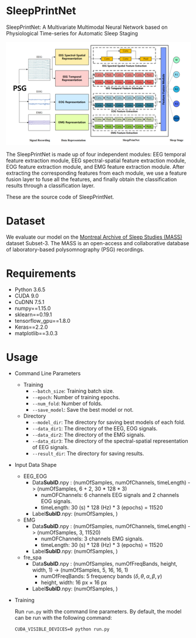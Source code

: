 # SleepPrintNet

SleepPrintNet: A Multivariate Multimodal Neural Network based on Physiological Time-series for Automatic Sleep Staging

![model](README.assets/model.png)

The SleepPrintNet is made up of four independent modules: EEG temporal feature extraction module, EEG spectral-spatial feature extraction module, EOG feature extraction module, and EMG feature extraction module. After extracting the corresponding features from each module, we use a feature fusion layer to fuse all the features, and finally obtain the classification results through a classification layer. 

These are the source code of SleepPrintNet.

# Dataset

 We evaluate our model on the [Montreal Archive of Sleep Studies (MASS) ](http://massdb.herokuapp.com/en/)dataset Subset-3. The MASS is an open-access and collaborative database of laboratory-based polysomnography (PSG) recordings. 

# Requirements

- Python 3.6.5
- CUDA 9.0
- CuDNN 7.5.1
- numpy==1.15.0
- sklearn==0.19.1
- tensorflow_gpu==1.8.0
- Keras==2.2.0
- matplotlib==3.0.3

# Usage

- Command Line Parameters

  - Training
    - `--batch_size`: Training batch size.
    - `--epoch`: Number of training epochs.
    - `--num_fold`: Number of folds.
    - `--save_model`: Save the best model or not.
  - Directory 
    - `--model_dir`: The directory for saving best models of each fold.
    - `--data_dir1`: The directory of the EEG, EOG signals.
    - `--data_dir2`: The directory of the EMG signals.
    - `--data_dir3`: The directory of the spectral-spatial representation of EEG signals.
    - `--result_dir`:  The directory for saving results.

- Input Data Shape

  - EEG_EOG
    - Data**SubID**.npy : (numOfSamples, numOfChannels, timeLength) -> (numOfSamples, 6 + 2, 30 * 128 * 3)
      - numOFChannels: 6 channels EEG signals and 2 channels EOG signals.
      - timeLength: 30 (s) * 128 (Hz) * 3 (epochs) = 11520
    - Label**SubID**.npy: (numOfSamples, ) 
  - EMG
    - Data**SubID**.npy : (numOfSamples, numOfChannels, timeLength) -> (numOfSamples, 3, 11520)
      - numOFChannels: 3 channels EMG signals.
      - timeLength: 30 (s) * 128 (Hz) * 3 (epochs) = 11520
    - Label**SubID**.npy: (numOfSamples, ) 
  - fre_spa
    - Data**SubID**.npy : (numOfSamples, numOfFreqBands, height, width, 1) -> (numOfSamples, 5, 16, 16, 1)
      - numOfFreqBands: 5 frequency bands ($\delta, \theta, \alpha, \beta, \gamma$)
      - height, width: 16 px $\times$ 16 px
    - Label**SubID**.npy: (numOfSamples, ) 
  
- Training

  Run `run.py` with the command line parameters. By default, the model can be run with the following command:

  ```
  CUDA_VISIBLE_DEVICES=0 python run.py
  ```
